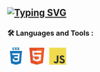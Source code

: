 <a href="https://git.io/typing-svg"><img src="https://readme-typing-svg.herokuapp.com?font=Fira+Code&pause=1000&color=DCAFF7&random=false&width=435&lines=Hi!+I%60m+Sunnymeouwu+" alt="Typing SVG" /></a>
---

### :hammer_and_wrench: Languages and Tools :
<div>
  <img src="https://github.com/devicons/devicon/blob/master/icons/css3/css3-plain-wordmark.svg"  title="CSS3" alt="CSS" width="40" height="40"/>&nbsp;
  <img src="https://github.com/devicons/devicon/blob/master/icons/html5/html5-original.svg" title="HTML5" alt="HTML" width="40" height="40"/>&nbsp;
  <img src="https://github.com/devicons/devicon/blob/master/icons/javascript/javascript-original.svg" title="JavaScript" alt="JavaScript" width="40" height="40"/>&nbsp;
</div>

